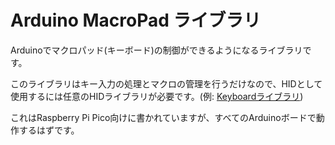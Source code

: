 # Arduino MacroPad ライブラリ

Arduinoでマクロパッド(キーボード)の制御ができるようになるライブラリです。

このライブラリはキー入力の処理とマクロの管理を行うだけなので、HIDとして使用するには任意のHIDライブラリが必要です。(例: [Keyboardライブラリ](https://github.com/arduino-libraries/Keyboard))

これはRaspberry Pi Pico向けに書かれていますが、すべてのArduinoボードで動作するはずです。
